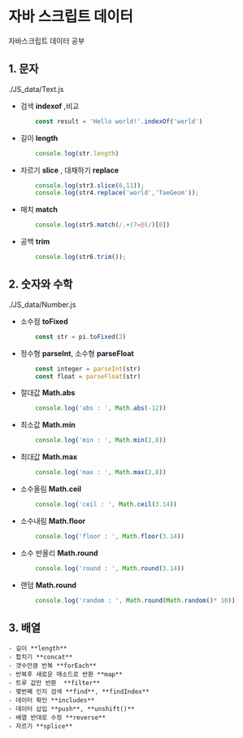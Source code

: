 # 자바 스크립트 데이터

자바스크립트 데이터 공부


## 1. 문자
./JS_data/Text.js
- 검색 **indexof** ,비교  
	```javascript
		const result = 'Hello world!'.indexOf('world')
	``` 
- 길이 **length**      
	```javascript
		console.log(str.length)
	``` 
- 자르기 **slice** , 대채하기 **replace** 
	```javascript
		console.log(str3.slice(6,11));
		console.log(str4.replace('world','TaeGeom'));
	``` 	
- 매치 **match**  
	```javascript
		console.log(str5.match(/.+(?=@)/)[0])
	``` 
- 공백 **trim**  
	```javascript
		console.log(str6.trim());
	``` 

## 2. 숫자와 수학
./JS_data/Number.js
- 소수점 **toFixed**
	```javascript
		const str = pi.toFixed(2)
	``` 
- 정수형 **parseInt**, 소수형 **parseFloat**
	```javascript
		const integer = parseInt(str)
		const float = parseFloat(str)
	``` 
- 절대값 **Math.abs**
	```javascript
		console.log('abs : ', Math.abs(-12))
	``` 
- 최소값 **Math.min**
	```javascript
		console.log('min : ', Math.min(2,8))
	``` 
- 최대값 **Math.max**
	```javascript
		console.log('max : ', Math.max(2,8))
	``` 
- 소수올림 **Math.ceil**
	```javascript
		console.log('ceil : ', Math.ceil(3.14))
	``` 
- 소수내림 **Math.floor**
	```javascript
		console.log('floor : ', Math.floor(3.14))
	``` 
- 소수 반올리 **Math.round**
	```javascript
		console.log('round : ', Math.round(3.14))
	``` 
- 랜덤	**Math.round**
	```javascript
		console.log('random : ', Math.round(Math.random()* 10))
	``` 
	
## 3. 배열 
	- 길이 **length**
	- 합치기 **concat**
	- 갯수만큼 반복 **forEach**
	- 반복후 새로운 매소드로 반환 **map**
	- 트루 값만 반환	**filter**
 	- 몇번째 인지 검색 **find**, **findIndex**
	- 데이터 확인 **includes**
	- 데이터 삽입 **push**, **unshift()**
	- 배열 반대로 수정 **reverse**
	- 자르기 **splice**
